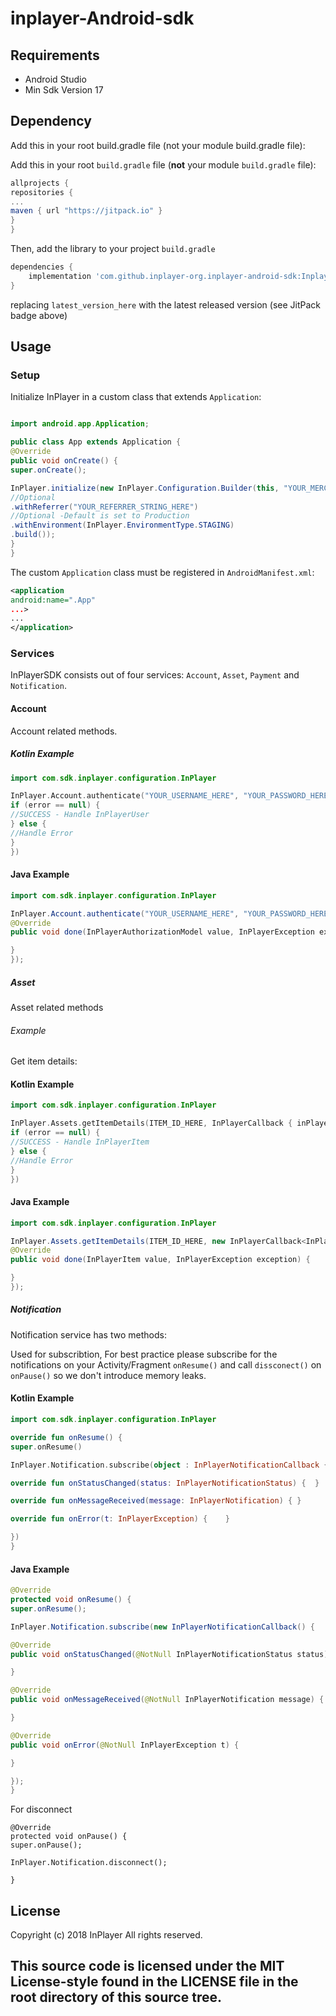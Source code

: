 # inplayer-Android-sdk

## Requirements

* Android Studio
* Min Sdk Version 17

## Dependency

Add this in your root build.gradle file (not your module build.gradle file):

Add this in your root `build.gradle` file (**not** your module `build.gradle` file):

```gradle
allprojects {
repositories {
...
maven { url "https://jitpack.io" }
}
}
```

Then, add the library to your project `build.gradle`
```gradle
dependencies {
    implementation 'com.github.inplayer-org.inplayer-android-sdk:Inplayer:${latest_version_here}'
}
```
replacing `latest_version_here` with the latest released version (see JitPack badge above)

## Usage

### Setup
Initialize InPlayer in a custom class that extends `Application`:
```java

import android.app.Application;

public class App extends Application {
@Override
public void onCreate() {
super.onCreate();

InPlayer.initialize(new InPlayer.Configuration.Builder(this, "YOUR_MERCHANT_UUID_HERE")
//Optional
.withReferrer("YOUR_REFERRER_STRING_HERE")
//Optional -Default is set to Production
.withEnvironment(InPlayer.EnvironmentType.STAGING)
.build());
}
}
```

The custom `Application` class must be registered in `AndroidManifest.xml`:

```xml
<application
android:name=".App"
...>
...
</application>
```

### Services

InPlayerSDK consists out of four services:
`Account`, `Asset`, `Payment` and `Notification`.

#### Account
Account related methods.

##### Kotlin Example
```kotlin
import com.sdk.inplayer.configuration.InPlayer

InPlayer.Account.authenticate("YOUR_USERNAME_HERE", "YOUR_PASSWORD_HERE", InPlayerCallback { inPlayerUser, error ->
if (error == null) {
//SUCCESS - Handle InPlayerUser
} else {
//Handle Error
}
})
```

#### Java Example
```java
import com.sdk.inplayer.configuration.InPlayer

InPlayer.Account.authenticate("YOUR_USERNAME_HERE", "YOUR_PASSWORD_HERE", new InPlayerCallback<InPlayerAuthorizationModel, InPlayerException>() {
@Override
public void done(InPlayerAuthorizationModel value, InPlayerException exception) {

}
});
```

##### Asset
Asset related methods

###### Example
Get item details:

#### Kotlin Example
```kotlin
import com.sdk.inplayer.configuration.InPlayer

InPlayer.Assets.getItemDetails(ITEM_ID_HERE, InPlayerCallback { inPlayerItem, error ->
if (error == null) {
//SUCCESS - Handle InPlayerItem
} else {
//Handle Error
}
})
```

#### Java Example
```java
import com.sdk.inplayer.configuration.InPlayer

InPlayer.Assets.getItemDetails(ITEM_ID_HERE, new InPlayerCallback<InPlayerItem, InPlayerException>() {
@Override
public void done(InPlayerItem value, InPlayerException exception) {

}
});
```

##### Notification

Notification service has two methods:

Used for subscribtion, For best practice please subscribe for the notifications on your Activity/Fragment  `onResume()` and call  `dissconect()` on  `onPause()` so we don't introduce  memory leaks.


#### Kotlin Example
```kotlin
import com.sdk.inplayer.configuration.InPlayer

override fun onResume() {
super.onResume()

InPlayer.Notification.subscribe(object : InPlayerNotificationCallback {

override fun onStatusChanged(status: InPlayerNotificationStatus) {  }

override fun onMessageReceived(message: InPlayerNotification) { }

override fun onError(t: InPlayerException) {    }

})
}
```

#### Java Example
```java
@Override
protected void onResume() {
super.onResume();

InPlayer.Notification.subscribe(new InPlayerNotificationCallback() {

@Override
public void onStatusChanged(@NotNull InPlayerNotificationStatus status) {

}

@Override
public void onMessageReceived(@NotNull InPlayerNotification message) {

}

@Override
public void onError(@NotNull InPlayerException t) {

}

});
}
```

For disconnect
```
@Override
protected void onPause() {
super.onPause();

InPlayer.Notification.disconnect();

}

```

## License
Copyright (c) 2018 InPlayer
All rights reserved.

This source code is licensed under the MIT License-style  found in the
LICENSE file in the root directory of this source tree. 
-----
